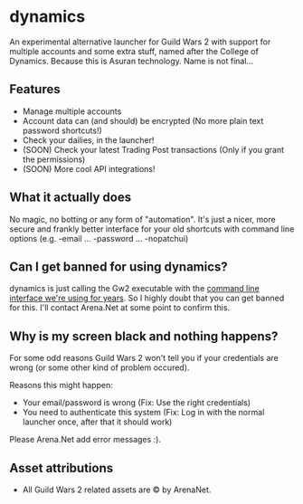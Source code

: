 # dynamics

An experimental alternative launcher for Guild Wars 2 with support for multiple accounts and some extra stuff, named after the College of Dynamics. Because this is Asuran technology. Name is not final...

## Features
* Manage multiple accounts
* Account data can (and should) be encrypted (No more plain text password shortcuts!)
* Check your dailies, in the launcher!
* (SOON) Check your latest Trading Post transactions (Only if you grant the permissions)
* (SOON) More cool API integrations!

## What it actually does

No magic, no botting or any form of "automation". It's just a nicer, more secure and frankly better interface for your old shortcuts with command line options (e.g. -email ... -password ... -nopatchui)

## Can I get banned for using dynamics?

dynamics is just calling the Gw2 executable with the [command line interface we're using for years](https://wiki.guildwars2.com/wiki/Command_line_arguments). So I highly doubt that you can get banned for this. I'll contact Arena.Net at some point to confirm this.

## Why is my screen black and nothing happens?

For some odd reasons Guild Wars 2 won't tell you if your credentials are wrong (or some other kind of problem occured).

Reasons this might happen:
* Your email/password is wrong (Fix: Use the right credentials)
* You need to authenticate this system (Fix: Log in with the normal launcher once, after that it should work)

Please Arena.Net add error messages :).

## Asset attributions

* All Guild Wars 2 related assets are &copy; by ArenaNet.
